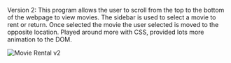 Version 2: This program allows the user to scroll from the top to the bottom of the webpage to view movies. The sidebar is used to select a movie to rent or return. Once selected the movie the user selected is moved to the opposite location. Played around more with CSS, provided lots more animation to the DOM. 

![Movie Rental v2](https://user-images.githubusercontent.com/62902638/78931370-dc0eb300-7a73-11ea-9c4f-8f3b29240c69.gif)